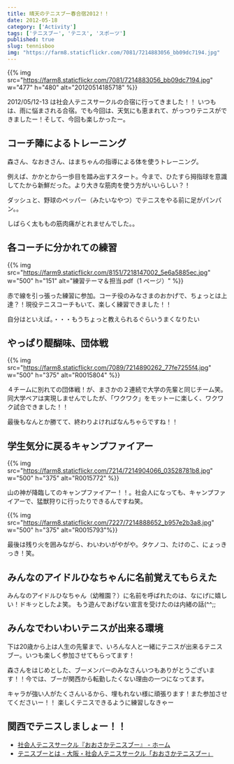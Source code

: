 ```yaml
---
title: 晴天のテニスブー春合宿2012！！
date: 2012-05-18
category: ['Activity']
tags: ['テニスブー', 'テニス', 'スポーツ']
published: true
slug: tennisboo
img: "https://farm8.staticflickr.com/7081/7214883056_bb09dc7194.jpg"
---
```


{{% img src="https://farm8.staticflickr.com/7081/7214883056_bb09dc7194.jpg" w="477" h="480" alt="20120514185718" %}}


2012/05/12-13 は社会人テニスサークルの合宿に行ってきました！！
いつもは、雨に悩まされる合宿。でも今回は、天気にも恵まれて、がっつりテニスができましたー！そして、今回も楽しかったー。


## コーチ陣によるトレーニング
森さん、なおきさん、はまちゃんの指導による体を使うトレーニング。

例えば、かかとから一歩目を踏み出すスタート。今まで、ひたすら拇指球を意識してたから新鮮だった。より大きな筋肉を使う方がいいらしい？！

ダッシュと、野球のペッパー（みたいなやつ）でテニスをやる前に足がパンパン。。

しばらく太ももの筋肉痛がとれませんでした。。




## 各コーチに分かれての練習

{{% img src="https://farm9.staticflickr.com/8151/7218147002_5e6a5885ec.jpg" w="500" h="151" alt="練習テーマ＆担当.pdf（1 ページ）" %}}


赤で線を引っ張った練習に参加。コーチ役のみなさまのおかげで、ちょっとは上達？！現役テニスコーチもいて、楽しく練習できました！！


自分はといえば。・・・もうちょっと教えられるぐらいうまくなりたい




## やっぱり醍醐味、団体戦

{{% img src="https://farm8.staticflickr.com/7089/7214890262_77fe7255f4.jpg" w="500" h="375" alt="R0015804" %}}

４チームに別れての団体戦！が、まさかの２連続で大学の先輩と同じチーム笑。同大学ペアは実現しませんでしたが、「ワクワク」をモットーに楽しく、ワクワク試合できました！！

最後もなんとか勝てて、終わりよければなんちゃらですね！！

## 学生気分に戻るキャンプファイアー

{{% img src="https://farm8.staticflickr.com/7214/7214904066_03528781b8.jpg" w="500" h="375" alt="R0015772" %}}

山の神が降臨してのキャンプファイアー！！。社会人になっても、キャンプファイアーで、猛獣狩りに行ったりできるんですね笑。

{{% img src="https://farm8.staticflickr.com/7227/7214888652_b957e2b3a8.jpg" w="500" h="375" alt="R0015793"%}}

最後は残り火を囲みながら、わいわいがやがや。タケノコ、たけのこ、にょっきっき！笑。


## みんなのアイドルひなちゃんに名前覚えてもらえた

みんなのアイドルひなちゃん（幼稚園？）に名前を呼ばれたのは、なにげに嬉しい！ドキッとしたよ笑。
もう遊んであげない宣言を受けたのは内緒の話(^^;; 


## みんなでわいわいテニスが出来る環境
下は20歳から上は人生の先輩まで、いろんな人と一緒にテニスが出来るテニスブー。いつも楽しく参加させてもらってます！

森さんをはじめとした、ブーメンバーのみなさんいつもありがとうございます！！今では、ブーが関西から転勤したくない理由の一つになってます。


キャラが強い人がたくさんいるから、埋もれない様に頑張ります！また参加させてくださいー！！
楽しくテニスできるように練習しなきゃー


## 関西でテニスしましょー！！

- [社会人テニスサークル『おおさかテニスブー』 \- ホーム](https://www.facebook.com/tennisboo/)
- [テニスブーとは \- 大阪・社会人テニスサークル「おおさかテニスブー」](https://tennis-boo.jimdo.com/%E3%83%86%E3%83%8B%E3%82%B9%E3%83%96%E3%83%BC%E3%81%A8%E3%81%AF/)